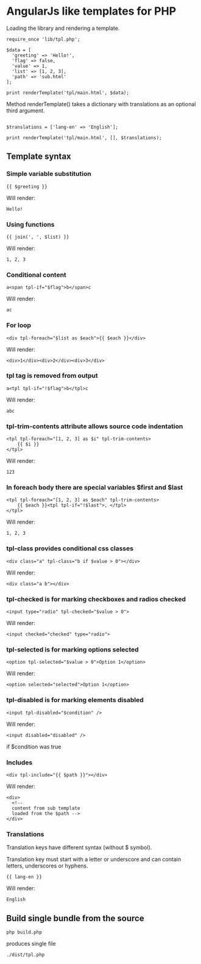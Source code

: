 # AngularJs like templates for PHP

Loading the library and rendering a template.

```
require_once 'lib/tpl.php';

$data = [
  'greeting' => 'Hello!',
  'flag' => false,  
  'value' => 1,  
  'list' => [1, 2, 3],
  'path' => 'sub.html'  
];

print renderTemplate('tpl/main.html', $data);
```

Method renderTemplate() takes a dictionary with translations as an optional third argument.

```

$translations = ['lang-en' => 'English'];

print renderTemplate('tpl/main.html', [], $translations);
```


## Template syntax

### Simple variable substitution

```
{{ $greeting }}
```

Will render:

```
Hello!
```

### Using functions

```
{{ join(', ', $list) }}
```

Will render:

```
1, 2, 3
```

### Conditional content

```
a<span tpl-if="$flag">b</span>c
```

Will render:

```
ac
```

### For loop

```
<div tpl-foreach="$list as $each">{{ $each }}</div>
```

Will render:

```
<div>1</div><div>2</div><div>3</div>
```

### tpl tag is removed from output

```
a<tpl tpl-if="!$flag">b</tpl>c
```

Will render:

```
abc
```

### tpl-trim-contents attribute allows source code indentation

```
<tpl tpl-foreach="[1, 2, 3] as $i" tpl-trim-contents>
    {{ $i }}
</tpl>
```

Will render:

```
123
```

### In foreach body there are special variables $first and $last 

```
<tpl tpl-foreach="[1, 2, 3] as $each" tpl-trim-contents>
    {{ $each }}<tpl tpl-if="!$last">, </tpl>
</tpl>
```

Will render:

```
1, 2, 3
```

### tpl-class provides conditional css classes

```
<div class="a" tpl-class="b if $value > 0"></div>
```

Will render:

```
<div class="a b"></div>
```

### tpl-checked is for marking checkboxes and radios checked

```
<input type="radio" tpl-checked="$value > 0">
```

Will render:

```
<input checked="checked" type="radio">
```

### tpl-selected is for marking options selected

```
<option tpl-selected="$value > 0">Option 1</option>
```

Will render:

```
<option selected="selected">Option 1</option>
```

### tpl-disabled is for marking elements disabled

```
<input tpl-disabled="$condition" />
```

Will render:

```
<input disabled="disabled" />
```

if $condition was true

### Includes

```
<div tpl-include="{{ $path }}"></div>
```

Will render:

```
<div>
  <!-- 
  content from sub template
  loaded from the $path -->
</div>
```

### Translations

Translation keys have different syntax (without $ symbol).

Translation key must start with a letter or underscore and can contain 
letters, underscores or hyphens.

```
{{ lang-en }}
```

Will render:

```
English
```

## Build single bundle from the source

```
php build.php
```

produces single file

```
./dist/tpl.php
```
